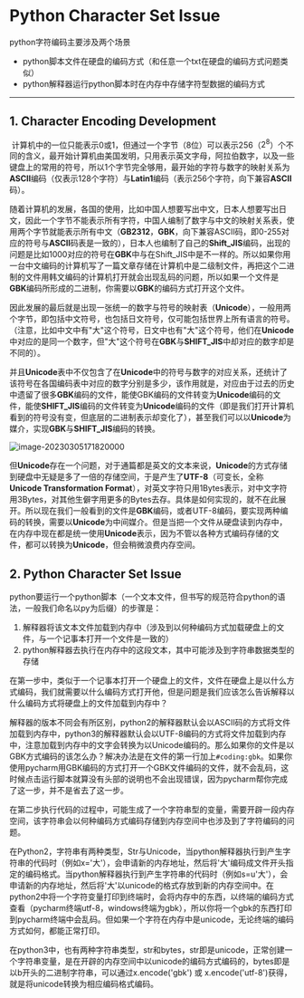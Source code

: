 # Python Character Set Issue

python字符编码主要涉及两个场景

- python脚本文件在硬盘的编码方式（和任意一个txt在硬盘的编码方式问题类似）
- python解释器运行python脚本时在内存中存储字符型数据的编码方式

---

##  1. Character Encoding Development

​		计算机中的一位只能表示0或1，但通过一个字节（8位）可以表示256（$2^8$）个不同的含义，最开始计算机由美国发明，只用表示英文字母，阿拉伯数字，以及一些键盘上的常用的符号，所以1个字节完全够用，最开始的字符与数字的映射关系为**ASCII**编码（仅表示128个字符）与**Latin1**编码（表示256个字符，向下兼容**ASCII**码）。

​		随着计算机的发展，各国的使用，比如中国人想要写出中文，日本人想要写出日文，因此一个字节不能表示所有字符，中国人编制了数字与中文的映射关系表，使用两个字节就能表示所有中文（**GB2312**，**GBK**，向下兼容ASCII码，即0-255对应的符号与**ASCII**码表是一致的），日本人也编制了自己的**Shift_JIS**编码，出现的问题是比如1000对应的符号在**GBK**中与在Shift_JIS中是不一样的。所以如果你用一台中文编码的计算机写了一篇文章存储在计算机中是二级制文件，再把这个二进制的文件用韩文编码的计算机打开就会出现乱码的问题，所以如果一个文件是**GBK**编码所形成的二进制，你需要以**GBK**的编码方式打开这个文件。

​		因此发展的最后就是出现一张统一的数字与符号的映射表（**Unicode**），一般用两个字节，即包括中文符号，也包括日文符号，仅可能包括世界上所有语言的符号。（注意，比如中文中有"大"这个符号，日文中也有"大"这个符号，他们在**Unicode**中对应的是同一个数字，但"大"这个符号在**GBK**与**SHIFT_JIS**中却对应的数字却是不同的）。

​		并且**Unicode**表中不仅包含了在**Unicode**中的符号与数字的对应关系，还统计了该符号在各国编码表中对应的数字分别是多少，该作用就是，对应由于过去的历史中遗留了很多**GBK**编码的文件，能使GBK编码的文件转变为**Unicode**编码的文件，能使**SHIFT_JIS**编码的文件转变为**Unicode**编码的文件（即是我们打开计算机看到的符号没有变，但底层的二进制表示却变化了），甚至我们可以以**Unicode**为媒介，实现**GBK**与**SHIFT_JIS**编码的转换。

![image-20230305171820000](https://ssz29.oss-cn-chengdu.aliyuncs.com/img_for_md/image-20230305171820000.png)

​		但**Unicode**存在一个问题，对于通篇都是英文的文本来说，**Unicode**的方式存储到硬盘中无疑是多了一倍的存储空间，于是产生了**UTF-8**（可变长，全称**Unicode Transformation Format**），对英文字符只用1Bytes表示，对中文字符用3Bytes，对其他生僻字用更多的Bytes去存。具体是如何实现的，就不在此展开。所以现在我们一般看到的文件是**GBK**编码，或者UTF-8编码，要实现两种编码的转换，需要以**Unicode**为中间媒介。但是当把一个文件从硬盘读到内存中，在内存中现在都是统一使用**Unicode**表示，因为不管以各种方式编码存储的文件，都可以转换为**Unicode**，但会稍微浪费内存空间。



## 2. Python Character Set Issue

​		python要运行一个python脚本（一个文本文件，但书写的规范符合python的语法，一般我们命名以py为后缀）的步骤是：

1. 解释器将该文本文件加载到内存中（涉及到以何种编码方式加载硬盘上的文件，与一个记事本打开一个文件是一致的）
2. python解释器去执行在内存中的这段文本，其中可能涉及到字符串数据类型的存储

​		在第一步中，类似于一个记事本打开一个硬盘上的文件，文件在硬盘上是以什么方式编码，我们就需要以什么编码方式打开他，但是问题是我们应该怎么告诉解释以什么编码方式将硬盘上的文件加载到内存中？

​		解释器的版本不同会有所区别，python2的解释器默认会以ASCII码的方式将文件加载到内存中，python3的解释器默认会以UTF-8编码的方式将文件加载到内存中，注意加载到内存中的文字会转换为以Unicode编码的。那么如果你的文件是以GBK方式编码的该怎么办？解决办法是在文件的第一行加上`#coding:gbk`。如果你使用pycharm用GBK编码的方式打开一个GBK文件编码的文件，就不会乱码，这时候点击运行脚本就算没有头部的说明也不会出现错误，因为pycharm帮你完成了这一步，并不是省去了这一步。

​		在第二步执行代码的过程中，可能生成了一个字符串型的变量，需要开辟一段内存空间，该字符串会以何种编码方式编码存储到内存空间中也涉及到了字符编码的问题。

​		在Python2，字符串有两种类型，Str与Unicode，当python解释器执行到产生字符串的代码时（例如x='大'），会申请新的内存地址，然后将'大'编码成文件开头指定的编码格式。当python解释器执行到产生字符串的代码时（例如s=u'大'），会申请新的内存地址，然后将'大'以unicode的格式存放到新的内存空间中。在python2中将一个字符变量打印到终端时，会将内存中的东西，以终端的编码方式查看（pycharm终端utf-8，windows终端为gbk），所以你将一个gbk的东西打印到pycharm终端中会乱码。但如果一个字符在内存中是unicode，无论终端的编码方式如何，都能正常打印。

​		在python3中，也有两种字符串类型，str和bytes，str即是unicode，正常创建一个字符串变量，是在开辟的内存空间中以unicode的编码方式编码的，bytes即是以b开头的二进制字符串，可以通过x.encode('gbk') 或 x.encode('utf-8')获得，就是将unicode转换为相应编码格式编码。

